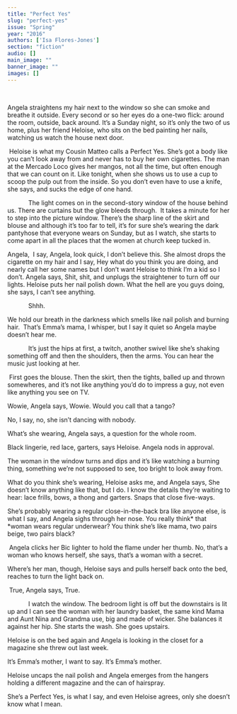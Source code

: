 ```yaml
---
title: "Perfect Yes"
slug: "perfect-yes"
issue: "Spring"
year: "2016"
authors: ['Isa Flores-Jones']
section: "fiction"
audio: []
main_image: ""
banner_image: ""
images: []
---
```

 

 Angela straightens my hair next to the window so she can smoke and breathe it outside. Every second or so her eyes do a one-two flick: around the room, outside, back around. It’s a Sunday night, so it’s only the two of us home, plus her friend Heloise, who sits on the bed painting her nails, watching us watch the house next door.

  Heloise is what my Cousin Matteo calls a Perfect Yes. She’s got a body like you can’t look away from and never has to buy her own cigarettes. The man at the Mercado Loco gives her mangos, not all the time, but often enough that we can count on it. Like tonight, when she shows us to use a cup to scoop the pulp out from the inside. So you don’t even have to use a knife, she says, and sucks the edge of one hand.

             The light comes on in the second-story window of the house behind us. There are curtains but the glow bleeds through.  It takes a minute for her to step into the picture window. There’s the sharp line of the skirt and blouse and although it’s too far to tell, it’s for sure she’s wearing the dark pantyhose that everyone wears on Sunday, but as I watch, she starts to come apart in all the places that the women at church keep tucked in.

 Angela,  I say, Angela, look quick, I don’t believe this. She almost drops the cigarette on my hair and I say, Hey what do you think you are doing, and nearly call her some names but I don’t want Heloise to think I’m a kid so I don’t. Angela says, Shit, shit, and unplugs the straightener to turn off our lights. Heloise puts her nail polish down. What the hell are you guys doing, she says, I can’t see anything.

             Shhh.

 We hold our breath in the darkness which smells like nail polish and burning hair.  That’s Emma’s mama, I whisper, but I say it quiet so Angela maybe doesn’t hear me.

             It’s just the hips at first, a twitch, another swivel like she’s shaking something off and then the shoulders, then the arms. You can hear the music just looking at her.

  First goes the blouse. Then the skirt, then the tights, balled up and thrown somewheres, and it’s not like anything you’d do to impress a guy, not even like anything you see on TV. 

 Wowie, Angela says, Wowie. Would you call that a tango?

 No, I say, no, she isn’t dancing with nobody.

 What’s she wearing, Angela says, a question for the whole room.

 Black lingerie, red lace, garters, says Heloise. Angela nods in approval.

 The woman in the window turns and dips and it’s like watching a burning thing, something we’re not supposed to see, too bright to look away from.

 What do you think she’s wearing, Heloise asks me, and Angela says, She doesn’t know anything like that, but I do. I know the details they’re waiting to hear: lace frills, bows, a thong and garters. Snaps that close five-ways.

 She’s probably wearing a regular close-in-the-back bra like anyone else, is what I say, and Angela sighs through her nose. You really think* that *woman wears regular underwear? You think she’s like mama, two pairs beige, two pairs black?

  Angela clicks her Bic lighter to hold the flame under her thumb. No, that’s a woman who knows herself, she says, that’s a woman with a secret.

 Where’s her man, though, Heloise says and pulls herself back onto the bed, reaches to turn the light back on.

  True, Angela says, True.

             I watch the window. The bedroom light is off but the downstairs is lit up and I can see the woman with her laundry basket, the same kind Mama and Aunt Nina and Grandma use, big and made of wicker. She balances it against her hip. She starts the wash. She goes upstairs.

 Heloise is on the bed again and Angela is looking in the closet for a magazine she threw out last week.

 It’s Emma’s mother, I want to say. It’s Emma’s mother.

 Heloise uncaps the nail polish and Angela emerges from the hangers holding a different magazine and the can of hairspray.

 She’s a Perfect Yes, is what I say, and even Heloise agrees, only she doesn’t know what I mean.

